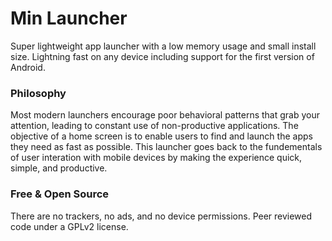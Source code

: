 # Min Launcher
  Super lightweight app launcher with a low memory usage and small install size. Lightning fast on any device including support for the first version of Android.

### Philosophy
  Most modern launchers encourage poor behavioral patterns that grab your attention, leading to constant use of non-productive applications. The objective of a home screen is to enable users to find and launch the apps they need as fast as possible. This launcher goes back to the fundementals of user interation with mobile devices by making the experience quick, simple, and productive.

### Free & Open Source
   There are no trackers, no ads, and no device permissions. Peer reviewed code under a GPLv2 license.
